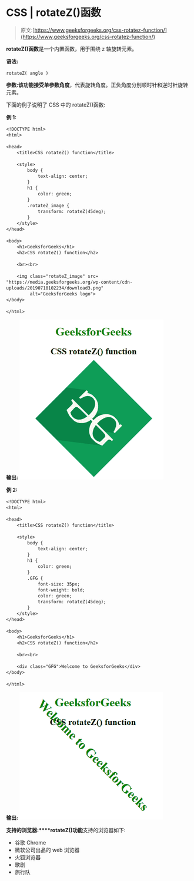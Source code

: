 # CSS | rotateZ()函数

> 原文:[https://www.geeksforgeeks.org/css-rotatez-function/](https://www.geeksforgeeks.org/css-rotatez-function/)

**rotateZ()函数**是一个内置函数，用于围绕 z 轴旋转元素。

**语法:**

```
rotateZ( angle )
```

**参数:**该功能接受单参数**角度**，代表旋转角度。正负角度分别顺时针和逆时针旋转元素。

下面的例子说明了 CSS 中的 rotateZ()函数:

**例 1:**

```
<!DOCTYPE html>
<html>

<head>
    <title>CSS rotateZ() function</title>

    <style>
        body {
            text-align: center;
        }
        h1 {
            color: green;
        }
        .rotateZ_image {
            transform: rotateZ(45deg);
        }
    </style>
</head>

<body>
    <h1>GeeksforGeeks</h1>
    <h2>CSS rotateZ() function</h2>

    <br><br>

    <img class="rotateZ_image" src=
"https://media.geeksforgeeks.org/wp-content/cdn-uploads/20190710102234/download3.png"
         alt="GeeksforGeeks logo">
</body>

</html>                                    
```

**输出:**
![](img/9dfa70a2c73cd9b3cab496c8e196f8ad.png)

**例 2:**

```
<!DOCTYPE html>
<html>

<head>
    <title>CSS rotateZ() function</title>

    <style>
        body {
            text-align: center;
        }
        h1 {
            color: green;
        }
        .GFG {
            font-size: 35px;
            font-weight: bold;
            color: green;
            transform: rotateZ(45deg);
        }
    </style>
</head>

<body>
    <h1>GeeksforGeeks</h1>
    <h2>CSS rotateZ() function</h2>

    <br><br>

    <div class="GFG">Welcome to GeeksforGeeks</div>
</body>

</html>
```

**输出:**
![](img/f8678c0f0c58b9f3794f6fb4b4949a6a.png)

**支持的浏览器:****rotateZ()功能**支持的浏览器如下:

*   谷歌 Chrome
*   微软公司出品的 web 浏览器
*   火狐浏览器
*   歌剧
*   旅行队